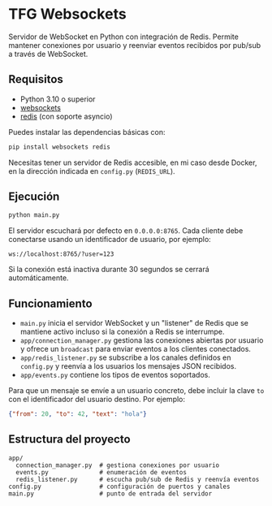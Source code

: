 # TFG Websockets

Servidor de WebSocket en Python con integración de Redis. Permite mantener conexiones por usuario y reenviar eventos recibidos por pub/sub a través de WebSocket.

## Requisitos

- Python 3.10 o superior
- [websockets](https://pypi.org/project/websockets/)
- [redis](https://pypi.org/project/redis/) (con soporte asyncio)

Puedes instalar las dependencias básicas con:

```bash
pip install websockets redis
```

Necesitas tener un servidor de Redis accesible, en mi caso desde Docker, en la dirección indicada en `config.py` (`REDIS_URL`).

## Ejecución

```bash
python main.py
```

El servidor escuchará por defecto en `0.0.0.0:8765`. Cada cliente debe conectarse usando un identificador de usuario, por ejemplo:

```
ws://localhost:8765/?user=123
```

Si la conexión está inactiva durante 30 segundos se cerrará automáticamente.

## Funcionamiento

- `main.py` inicia el servidor WebSocket y un "listener" de Redis que se mantiene activo incluso si la conexión a Redis se interrumpe.
- `app/connection_manager.py` gestiona las conexiones abiertas por usuario y ofrece un `broadcast` para enviar eventos a los clientes conectados.
- `app/redis_listener.py` se subscribe a los canales definidos en `config.py` y reenvía a los usuarios los mensajes JSON recibidos.
- `app/events.py` contiene los tipos de eventos soportados.

Para que un mensaje se envíe a un usuario concreto, debe incluir la clave `to` con el identificador del usuario destino. Por ejemplo:

```json
{"from": 20, "to": 42, "text": "hola"}
```

## Estructura del proyecto

```
app/
  connection_manager.py  # gestiona conexiones por usuario
  events.py              # enumeración de eventos
  redis_listener.py      # escucha pub/sub de Redis y reenvía eventos
config.py                # configuración de puertos y canales
main.py                  # punto de entrada del servidor
```
